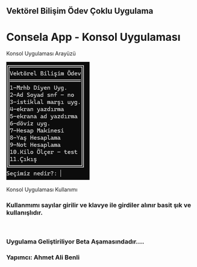 ## Vektörel Bilişim Ödev Çoklu Uygulama 
# Consela App - Konsol Uygulaması
<p> Konsol Uygulaması Arayüzü </p> 
<img src="1.png" alt="Beta Aaşmasında :(">
<br />
<p> Konsol Uygulaması Kullanımı </p> 
<h3>Kullanmımı sayılar girilir ve klavye ile girdiler alınır basit şık ve kullanışlıdır.</h3>
<br />
<h3>Uygulama Geliştiriliyor Beta Aşamasındadır....</h3>
<h3>Yapımcı: Ahmet Ali Benli</h3>